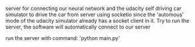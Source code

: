 server for connecting our neural network and the udacity self driving car simulator
to drive the car from server using socketio
since the 'automous' mode of the udacity simulator already has a socket client in it.
Try to run the server, the software will automatically connect to our server

run the server with command: 'python main.py'